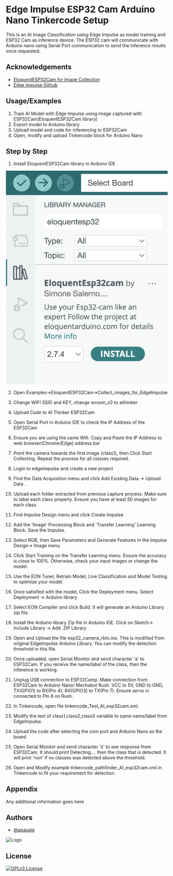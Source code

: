 
# Edge Impulse ESP32 Cam Arduino Nano Tinkercode Setup

This is an AI Image Classification using Edge Impulse as model training and ESP32 Cam as inference device. The ESP32 cam will communicate with Arduino nano using Serial Port communication to send the inference results once requested.



## Acknowledgements

 - [EloquentESP32Cam for Image Collection](https://github.com/eloquentarduino/EloquentEsp32cam)
 - [Edge Impulse Github](https://github.com/edgeimpulse)


## Usage/Examples

1.  Train AI Model with Edge Impulse using image captured with ESP32Cam(EloquentESP32Cam library)
2.  Export model to Arduino library 
3.  Upload model and code for inferencing to  ESP32Cam
4.  Open, modify and upload Tinkercode block for Arduino Nano



## Step by Step

1.  Install EloquentESP32Cam library in Arduino IDE

![alt text](https://github.com/apauaie/ai_esp32_cam_ei/blob/main/media/1InstallEloquentESP32Cam.png?raw=true)


2.  Open Examples->EloquentESP32Cam->Collect_images_for_EdgeImpulse

3.  Change WIFI SSID and KEY, change wroom_s3 to aithinker 

4.  Upload Code to AI Thinker ESP32Cam 

5.  Open Serial Port in Arduino IDE to check the IP Address of the ESP32Cam

6.  Ensure you are using the same Wifi. Copy and Paste the IP Address to web browser(Chrome/Edge) address bar

7.  Point the camera towards the first image (class1), then Click Start Collecting. Repeat the process for all classes required. 

8.  Login to edgeimpulse and create a new project

9.  Find the Data Acquisition menu and click Add Existing Data -> Upload Data . 

10. Upload each folder extracted from previous capture process. Make sure to label each class properly. Ensure you have at least 50 images for each class.

11. Find Impulse Design menu and click Create Impulse

12. Add the 'Image' Processing Block and 'Transfer Learning' Learning Block. Save the Impulse.

13. Select RGB, then Save Parameters and Generate Features in the Impulse Design-> Image menu

14. Click Start Training on the Transfer Learning menu. Ensure the accuracy is close to 100%. Otherwise, check your input images or change the model. 

15. Use the EON Tuner, Retrain Model, Live Classification and Model Testing to optimize your model.

16. Once satisfied with the model, Click the Deployment menu. Select Deployment -> Arduino library

17. Select EON Compiler and click Build. It will generate an Arduino Library zip file. 

18. Install the Arduino library Zip file in Arduino IDE. Click on Sketch-> Include Library -> Add .ZIP Library

19. Open and Upload the file esp32_camera_rbtx.ino. This is modified from original EdgeImpulse Arduino Library. You can modify the detection threshold in this file.

20. Once uploaded, open Serial Monitor and send character 'a' to ESP32Cam. If you receive the name/label of the class, then the inference is working.

21. Unplug USB connection to ESP32Camp. Make connection from ESP32Cam to Arduino Nano/ Mechabot Rush. VCC to 5V, GND to GND, TX(GPIO1) to RX(Pin 4), RX(GPIO3) to TX(Pin 7). Ensure servo in connected to Pin 8 on Rush.

22. In Tinkercode, open file tinkercode_Test_AI_esp32cam.xml.

23. Modify the text of class1,class2,class3 variable to same name/label from EdgeImpulse.

24. Upload the code after selecting the com port and Arduino Nano as the board.

25. Open Serial Monitor and send character 's' to see response from ESP32Cam. It should print Detecting.... then the class that is detected. It will print 'non' if no classes was detected above the threshold. 

26. Open and Modify example tinkercode_pathfinder_AI_esp32cam.xml in Tinkercode to fit your requirement for detection.







## Appendix

Any additional information goes here


## Authors

- [@apauaie](https://www.github.com/apauaie)


![Logo](https://tinkercode.my/app/wp-content/uploads/2022/11/TinkerCodeLogoCircle-768x802.png)


## License

[![GPLv3 License](https://img.shields.io/badge/License-GPL%20v3-yellow.svg)](https://opensource.org/licenses/)


